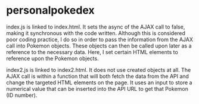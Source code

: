 # personalpokedex

index.js is linked to index.html. It sets the async of the AJAX call to false, making it synchronous with the code written. Although this is considered poor coding practice, I do so in order to pass the information from the AJAX call into Pokemon objects. These objects can then be called upon later as a reference to the necessary data. Here, I set certain HTML elements to reference upon the Pokemon objects.

index2.js is linked to index2.html. It does not use created objects at all. The AJAX call is within a function that will both fetch the data from the API and change the targeted HTML elements on the page. It uses an input to store a numerical value that can be inserted into the API URL to get that Pokemon (ID number).
